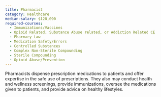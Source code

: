 ```yaml
---
title: Pharmacist
category: Healthcare
median-salary: $128,090
required-courses:
  - Immunizations/Vaccines
  - Opioid Related, Substance Abuse related, or Addiction Related CE
  - Pharmacy Law
  - Medication Safety/Errors
  - Controlled Substances
  - Complex Non-Sterile Compounding
  - Sterile Compounding
  - Opioid Abuse/Prevention
---
```


Pharmacists dispense prescription medications to patients and offer expertise in the safe use of prescriptions. They also may conduct health and wellness screenings, provide immunizations, oversee the medications given to patients, and provide advice on healthy lifestyles.